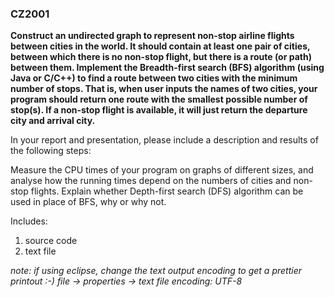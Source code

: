 ### CZ2001

**Construct an undirected graph to represent non-stop airline flights between cities in the world. It should contain at least one pair of cities, between which there is no non-stop flight, but there is a route (or path) between them. Implement the Breadth-first search (BFS) algorithm (using Java or C/C++) to find a route between two cities with the minimum number of stops. That is, when user inputs the names of two cities, your program should return one route with the smallest possible number of stop(s). If a non-stop flight is available, it will just return the departure city and arrival city.**

In your report and presentation, please include a description and results of the following steps:

Measure the CPU times of your program on graphs of different sizes, and analyse how the running times depend on the numbers of cities and non-stop flights.
Explain whether Depth-first search (DFS) algorithm can be used in place of BFS, why or why not.

Includes:
1. source code
2. text file


*note: if using eclipse, change the text output encoding to get a prettier printout :-)*
*file -> properties -> text file encoding: UTF-8*
